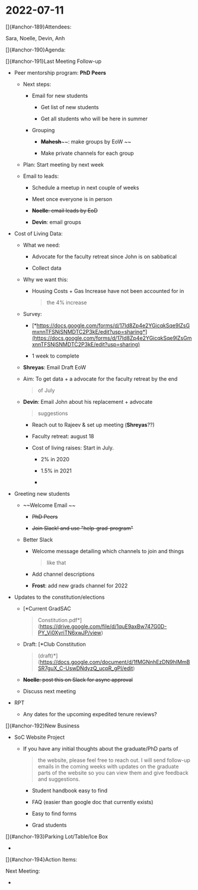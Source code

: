 # 2022-07-11

[]{#anchor-189}Attendees:

Sara, Noelle, Devin, Anh

[]{#anchor-190}Agenda:

[]{#anchor-191}Last Meeting Follow-up

-   Peer mentorship program: **PhD Peers**

    -   Next steps:

        -   Email for new students

            -   Get list of new students

            -   Get all students who will be here in summer

        -   Grouping

            -   **~~Mahesh~~**~~: make groups by EoW ~~

            -   Make private channels for each group

    -   Plan: Start meeting by next week

    -   Email to leads:

        -   Schedule a meetup in next couple of weeks

        -   Meet once everyone is in person

        -   **~~Noelle~~**~~: email leads by EoD~~

        -   **Devin**: email groups

-   Cost of Living Data:

    -   What we need:

        -   Advocate for the faculty retreat since John is on sabbatical

        -   Collect data

    -   Why we want this:

        -   Housing Costs + Gas Increase have not been accounted for in
            > the 4% increase

    -   Survey:

        -   [*https://docs.google.com/forms/d/17Id8Zp4e2YGicqkSqe9lZsGmxnnTFSNjSNMDTC2P3kE/edit?usp=sharing*](https://docs.google.com/forms/d/17Id8Zp4e2YGicqkSqe9lZsGmxnnTFSNjSNMDTC2P3kE/edit?usp=sharing)

        -   1 week to complete

    -   **Shreyas**: Email Draft EoW

    -   Aim: To get data + a advocate for the faculty retreat by the end
        > of July

    -   **Devin**: Email John about his replacement + advocate
        > suggestions

        -   Reach out to Rajeev & set up meeting (**Shreyas**??)

        -   Faculty retreat: august 18

        -   Cost of living raises: Start in July.

            -   2% in 2020

            -   1.5% in 2021

            -   

-   Greeting new students

    -   ~~Welcome Email ~~

        -   ~~PhD Peers~~

        -   ~~Join Slack! and use "help-grad-program"~~

    -   Better Slack

        -   Welcome message detailing which channels to join and things
            > like that

        -   Add channel descriptions

        -   **Frost**: add new grads channel for 2022

-   Updates to the constitution/elections

    -   [*Current GradSAC
        > Constitution.pdf*](https://drive.google.com/file/d/1quE9axBw747G0D-PY_Vi0XyriTN6xwJP/view)

    -   Draft: [*Club Constitution
        > (draft)*](https://docs.google.com/document/d/1fMGNnhEzDN9hIMmBSR7guX_C-UswDNdyzQ_ucpR_gPI/edit)

    -   **~~Noelle~~**~~: post this on Slack for async approval~~

    -   Discuss next meeting

-   RPT

    -   Any dates for the upcoming expedited tenure reviews?

[]{#anchor-192}New Business

-   SoC Website Project

    -   If you have any initial thoughts about the graduate/PhD parts of
        > the website, please feel free to reach out. I will send
        > follow-up emails in the coming weeks with updates on the
        > graduate parts of the website so you can view them and give
        > feedback and suggestions.

        -   Student handbook easy to find

        -   FAQ (easier than google doc that currently exists)

        -   Easy to find forms

        -   Grad students

[]{#anchor-193}Parking Lot/Table/Ice Box

-   

[]{#anchor-194}Action Items:

Next Meeting:

-   

